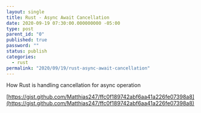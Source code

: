 ```yaml
---
layout: single
title: Rust - Async Await Cancellation
date: 2020-09-19 07:30:00.000000000 -05:00
type: post
parent_id: "0"
published: true
password: ""
status: publish
categories:
  - rust
permalink: "2020/09/19/rust-async-await-cancellation"
---
```


How Rust is handling cancellation for async operation

[https://gist.github.com/Matthias247/ffc0f189742abf6aa41a226fe07398a8](https://gist.github.com/Matthias247/ffc0f189742abf6aa41a226fe07398a8)
